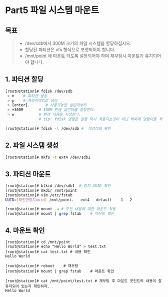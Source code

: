 # Part5 파일 시스템 마운트

## 목표
  >  - /dev/sdb에서 300M 크기의 파일 시스템을 할당하십시오.
  >  - 할당된 파티션은 xfs 형식으로 포맷되어야 합니다.
  >  - /mnt/point 에 마운트 되도록 설정되어야 하며 재부팅시 마운트가 유지되어야 합니다.

## 1. 파티션 할당 
  ```bash
  [root@station]# fdisk /dev/sdb
   > n    # 파티션 생성
   > p    # 프라이머리로 생성
   > [enter].       # 사용가능한 실린더부터
   > +300M       # 300M 만큼 실린더를 설정한다.
   > w           # 변경 내용을 저장한다. 
                 # tip: fdisk 명령은 실행 즉시 적용되는것이 아닌 버퍼에 명령어를 적재한 후 w 커맨드를 통해 명렁어를 실행하여 실제 시스템에 적용한다.
   
  [root@station]# fdisk -l /dev/sdb #  생성정보 확인
  ```

## 2. 파일 시스탬 생성
  ```bash
  [root@station]# mkfs -t ext4 /dev/sdb1
  ```

## 3. 파티션 마운트 
  ```bash
  [root@station]# blkid /dev/sdb1  # 장치 UUID 확인
  [root@station]# mkdir /mnt/point
  [root@station]# vim /etc/fstab
  UUID=[확인한장치uuid] /mnt/point.   ext4   default    1   2

  [root@station]# mount -a # 모든 내용에 대한 마운트 적용
  [root@station]# mount | grep fstab    # 마운트 확인
  ```

## 4. 마운트 확인
  ```
  [root@station]# cd /mnt/point    
  [root@station]# echo "Hello World" > test.txt
  [root@station]# cat test.txt # 내용 확인
  Hello World

  [root@station]# reboot    # 재부팅
  [root@station]# mount | grep fstab    # 마운트 확인

  [root@station]# cat /mnt/point/test.txt # 재부팅 후 마운트 포인트의 내용이 잘 유지되어 있는지 확인하자.
  Hello World 
  ```